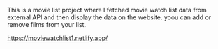 This is a movie list project where I fetched movie watch list data from          
external API and then display the data on the website. yoou can add or remove films from your list.                                                                                                                                                  
 
https://moviewatchlist1.netlify.app/    
